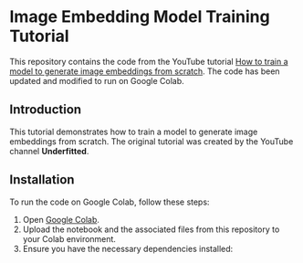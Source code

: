 # Image Embedding Model Training Tutorial

This repository contains the code from the YouTube tutorial [How to train a model to generate image embeddings from scratch](https://www.youtube.com/watch?v=GikIJpUv6oo). The code has been updated and modified to run on Google Colab.



## Introduction

This tutorial demonstrates how to train a model to generate image embeddings from scratch. The original tutorial was created by the YouTube channel **Underfitted**.

## Installation

To run the code on Google Colab, follow these steps:

1. Open [Google Colab](https://colab.research.google.com/).
2. Upload the notebook and the associated files from this repository to your Colab environment.
3. Ensure you have the necessary dependencies installed:



